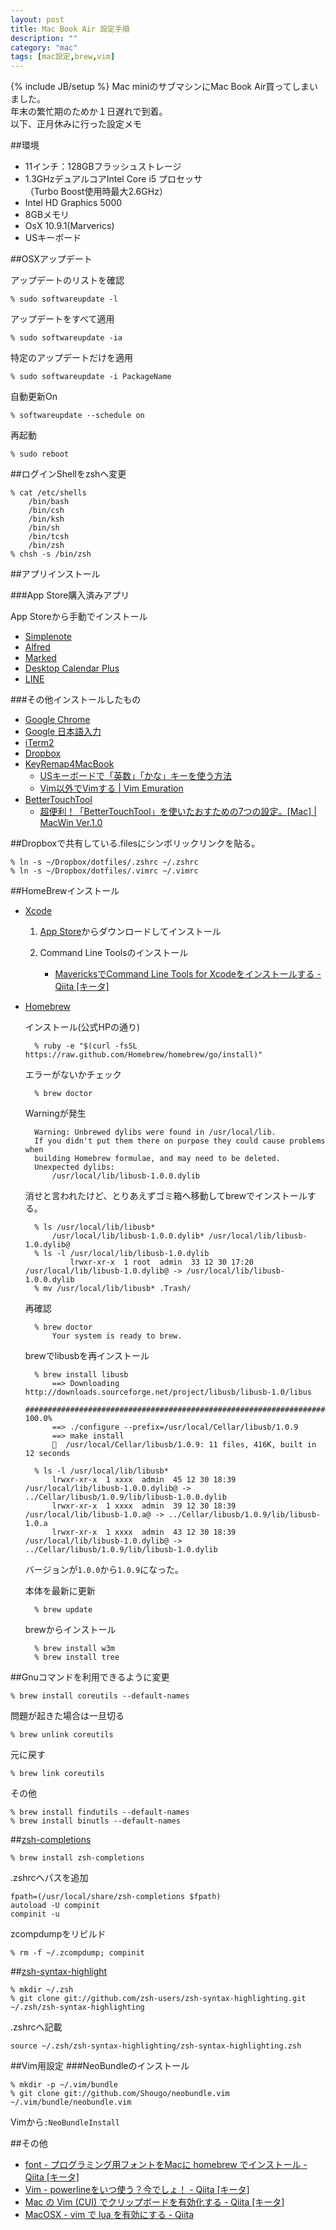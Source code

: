 ```yaml
---
layout: post
title: Mac Book Air 設定手順
description: ""
category: "mac"
tags: [mac設定,brew,vim]
---
```

{% include JB/setup %}
Mac miniのサブマシンにMac Book Air買ってしまいました。  
年末の繁忙期のためか１日遅れで到着。  
以下、正月休みに行った設定メモ

##環境

- 11インチ：128GBフラッシュストレージ  
- 1.3GHzデュアルコアIntel Core i5 プロセッサ  
（Turbo Boost使用時最大2.6GHz）  
- Intel HD Graphics 5000  
- 8GBメモリ  
- OsX 10.9.1(Marverics)
- USキーボード

##OSXアップデート

アップデートのリストを確認  

	% sudo softwareupdate -l

アップデートをすべて適用  

	% sudo softwareupdate -ia

特定のアップデートだけを適用  

	% sudo softwareupdate -i PackageName

自動更新On  

	% softwareupdate --schedule on


再起動  

	% sudo reboot

##ログインShellをzshへ変更

	% cat /etc/shells
		/bin/bash
		/bin/csh
		/bin/ksh
		/bin/sh
		/bin/tcsh
		/bin/zsh
	% chsh -s /bin/zsh


##アプリインストール

###App Store購入済みアプリ

App Storeから手動でインストール

* [Simplenote](http://simplenote.com/)
* [Alfred](http://www.alfredapp.com/)
* [Marked](http://markedapp.com/)
* [Desktop Calendar Plus](http://3fl.jp/dcp/?lang=ja)
* [LINE](http://line.me/ja/)

###その他インストールしたもの
* [Google Chrome](http://www.google.co.jp/intl/ja/chrome/browser/)
* [Google 日本語入力](http://www.google.co.jp/ime/)
* [iTerm2](http://www.iterm2.com/#/section/home)
* [Dropbox](https://www.dropbox.com/)
* [KeyRemap4MacBook](https://pqrs.org/macosx/keyremap4macbook/index.html.ja)
	- [USキーボードで「英数」「かな」キーを使う方法](http://ameblo.jp/maverick-5/entry-11343030071.html)
	- [Vim以外でVimする | Vim Emuration](http://rcmdnk.github.io/blog/2013/06/10/computer-mac-keyremap4macbook-vim/)
* [BetterTouchTool](http://bettertouchtool.en.softonic.com/mac)
	- [超便利！「BetterTouchTool」を使いたおすための7つの設定。[Mac] | MacWin Ver.1.0](http://macwin.org/mac/bettertouchtool/)

##Dropboxで共有している.filesにシンボリックリンクを貼る。

	% ln -s ~/Dropbox/dotfiles/.zshrc ~/.zshrc
	% ln -s ~/Dropbox/dotfiles/.vimrc ~/.vimrc
	
##HomeBrewインストール

* [Xcode](https://developer.apple.com/jp/technologies/tools/)


	1. [App Store](https://itunes.apple.com/jp/app/xcode/id497799835?mt=12)からダウンロードしてインストール

	2. Command Line Toolsのインストール
		* [MavericksでCommand Line Tools for Xcodeをインストールする - Qiita [キータ]](http://qiita.com/3yatsu/items/47470091277d46f3fde2)

* [Homebrew](http://brew.sh/)


	インストール(公式HPの通り)

		% ruby -e "$(curl -fsSL https://raw.github.com/Homebrew/homebrew/go/install)"

	エラーがないかチェック
	
		% brew doctor
	
	Warningが発生

		Warning: Unbrewed dylibs were found in /usr/local/lib.
		If you didn't put them there on purpose they could cause problems when
		building Homebrew formulae, and may need to be deleted.
		Unexpected dylibs:
		    /usr/local/lib/libusb-1.0.0.dylib

	消せと言われたけど、とりあえずゴミ箱へ移動してbrewでインストールする。

		% ls /usr/local/lib/libusb*
			/usr/local/lib/libusb-1.0.0.dylib* /usr/local/lib/libusb-1.0.dylib@
		% ls -l /usr/local/lib/libusb-1.0.dylib
				lrwxr-xr-x  1 root  admin  33 12 30 17:20 /usr/local/lib/libusb-1.0.dylib@ -> /usr/local/lib/libusb-1.0.0.dylib
		% mv /usr/local/lib/libusb* .Trash/


	再確認

		% brew doctor
			Your system is ready to brew.

	brewでlibusbを再インストール

		% brew install libusb
			==> Downloading http://downloads.sourceforge.net/project/libusb/libusb-1.0/libus
			#################################################################### 100.0%
			==> ./configure --prefix=/usr/local/Cellar/libusb/1.0.9
			==> make install
			🍺  /usr/local/Cellar/libusb/1.0.9: 11 files, 416K, built in 12 seconds

		% ls -l /usr/local/lib/libusb*
			lrwxr-xr-x  1 xxxx  admin  45 12 30 18:39 /usr/local/lib/libusb-1.0.0.dylib@ -> ../Cellar/libusb/1.0.9/lib/libusb-1.0.0.dylib
			lrwxr-xr-x  1 xxxx  admin  39 12 30 18:39 /usr/local/lib/libusb-1.0.a@ -> ../Cellar/libusb/1.0.9/lib/libusb-1.0.a
			lrwxr-xr-x  1 xxxx  admin  43 12 30 18:39 /usr/local/lib/libusb-1.0.dylib@ -> ../Cellar/libusb/1.0.9/lib/libusb-1.0.dylib

	バージョンが`1.0.0`から`1.0.9`になった。

	本体を最新に更新  
	
		% brew update

	brewからインストール

		% brew install w3m
		% brew install tree

##Gnuコマンドを利用できるように変更

	% brew install coreutils --default-names

問題が起きた場合は一旦切る

	% brew unlink coreutils

元に戻す

	% brew link coreutils

その他

	% brew install findutils --default-names
	% brew install binutls --default-names

##[zsh-completions](https://github.com/zsh-users/zsh-completions)

	% brew install zsh-completions

.zshrcへパスを追加

	fpath=(/usr/local/share/zsh-completions $fpath)
	autoload -U compinit
	compinit -u

zcompdumpをリビルド

	% rm -f ~/.zcompdump; compinit

##[zsh-syntax-highlight](https://github.com/zsh-users/zsh-syntax-highlighting)

	% mkdir ~/.zsh
	% git clone git://github.com/zsh-users/zsh-syntax-highlighting.git ~/.zsh/zsh-syntax-highlighting

.zshrcへ記載

	source ~/.zsh/zsh-syntax-highlighting/zsh-syntax-highlighting.zsh

##Vim用設定
###NeoBundleのインストール

	% mkdir -p ~/.vim/bundle
	% git clone git://github.com/Shougo/neobundle.vim ~/.vim/bundle/neobundle.vim

Vimから`:NeoBundleInstall`

##その他

* [font - プログラミング用フォントをMacに homebrew でインストール - Qiita [キータ]](http://qiita.com/hshimo/items/02b9882162b6f07cd85f)
* [Vim - powerlineをいつ使う？今でしょ！ - Qiita [キータ]](http://qiita.com/alpaca_taichou/items/ab70f914a6a577e25d70)
* [Mac の Vim (CUI) でクリップボードを有効化する - Qiita [キータ]](http://qiita.com/b4b4r07/items/6f0ac4c5ae3edc10ce3a)
* [MacOSX - vim で lua を有効にする - Qiita](http://qiita.com/zakkied/items/c46364c00e9fce7b55c7)
